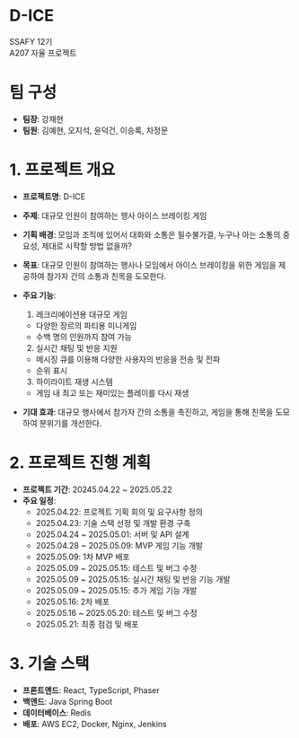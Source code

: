 # D-ICE
SSAFY 12기  
A207 자율 프로젝트

# 팀 구성

- **팀장**: 강재현
- **팀원**: 김예현, 오지석, 윤덕건, 이승록, 차정문

# 1. 프로젝트 개요

- **프로젝트명**: D-ICE
- **주제**: 대규모 인원이 참여하는 행사 아이스 브레이킹 게임
- **기획 배경**: 모임과 조직에 있어서 대화와 소통은 필수불가결, 누구나 아는 소통의 중요성, 제대로 시작할 방법 없을까?
- **목표**: 대규모 인원이 참여하는 행사나 모임에서 아이스 브레이킹을 위한 게임을 제공하여 참가자 간의 소통과 친목을 도모한다.
- **주요 기능**:
  1. 레크리에이션용 대규모 게임
  - 다양한 장르의 파티용 미니게임
  - 수백 명의 인원까지 참여 가능

  2. 실시간 채팅 및 반응 지원
  - 메시징 큐를 이용해 다양한 사용자의 반응을 전송 및 전파
  - 순위 표시

  3. 하이라이트 재생 시스템
  - 게임 내 최고 또는 재미있는 플레이를 다시 재생
- **기대 효과**: 대규모 행사에서 참가자 간의 소통을 촉진하고, 게임을 통해 친목을 도모하여 분위기를 개선한다.

# 2. 프로젝트 진행 계획

- **프로젝트 기간**: 20245.04.22 ~ 2025.05.22
- **주요 일정**:
  - 2025.04.22: 프로젝트 기획 회의 및 요구사항 정의
  - 2025.04.23: 기술 스택 선정 및 개발 환경 구축
  - 2025.04.24 ~ 2025.05.01: 서버 및 API 설계
  - 2025.04.28 ~ 2025.05.09: MVP 게임 기능 개발
  - 2025.05.09: 1차 MVP 배포
  - 2025.05.09 ~ 2025.05.15: 테스트 및 버그 수정
  - 2025.05.09 ~ 2025.05.15: 실시간 채팅 및 반응 기능 개발
  - 2025.05.09 ~ 2025.05.15: 추가 게임 기능 개발
  - 2025.05.16: 2차 배포
  - 2025.05.16 ~ 2025.05.20: 테스트 및 버그 수정
  - 2025.05.21: 최종 점검 및 배포

# 3. 기술 스택
- **프론트엔드**: React, TypeScript, Phaser
- **백엔드**: Java Spring Boot
- **데이터베이스**: Redis
- **배포**: AWS EC2, Docker, Nginx, Jenkins
